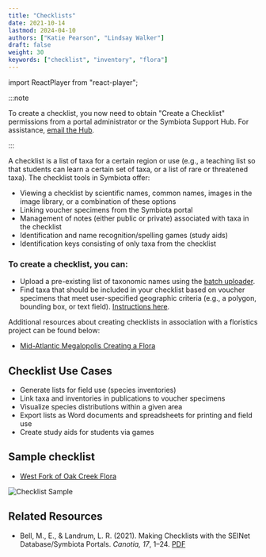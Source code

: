 ```yaml
---
title: "Checklists"
date: 2021-10-14
lastmod: 2024-04-10
authors: ["Katie Pearson", "Lindsay Walker"]
draft: false
weight: 30
keywords: ["checklist", "inventory", "flora"]
---
```


import ReactPlayer from "react-player";

:::note

To create a checklist, you now need to obtain "Create a Checklist" permissions from a portal administrator or the Symbiota Support Hub. For assistance, [email the Hub](mailto:help@symbiota.org).

:::

A checklist is a list of taxa for a certain region or use (e.g., a teaching list so that students can learn a certain set of taxa, or a list of rare or threatened taxa). The checklist tools in Symbiota offer:

- Viewing a checklist by scientific names, common names, images in the image library, or a combination of these options
- Linking voucher specimens from the Symbiota portal
- Management of notes (either public or private) associated with taxa in the checklist
- Identification and name recognition/spelling games (study aids)
- Identification keys consisting of only taxa from the checklist

<ReactPlayer
  playing={false}
  controls
  url="http://www.youtube.com/watch?v=YwBC-52j6Ps"
/>

### To create a checklist, you can:

- Upload a pre-existing list of taxonomic names using the [batch uploader](adding_taxa#batch-uploading-taxa-from-a-file).
- Find taxa that should be included in your checklist based on voucher specimens that meet user-specified geographic criteria (e.g., a polygon, bounding box, or text field). [Instructions here](adding_taxa#batch-adding-taxa-by-searching-the-portal).

Additional resources about creating checklists in association with a floristics project can be found below:

- [Mid-Atlantic Megalopolis Creating a Flora](https://www.mamdigitization.org/_files/ugd/6f7156_e81b7b8abc6746b9af680bad1d60911a.pdf)

## Checklist Use Cases

- Generate lists for field use (species inventories)
- Link taxa and inventories in publications to voucher specimens
- Visualize species distributions within a given area
- Export lists as Word documents and spreadsheets for printing and field use
- Create study aids for students via games

## Sample checklist

- [West Fork of Oak Creek Flora](https://swbiodiversity.org/seinet/checklists/checklist.php?clid=2&pid=1)

![Checklist Sample](/img/checklists_oakcreekexample.png)

## Related Resources

- Bell, M., E., & Landrum, L. R. (2021). Making Checklists with the SEINet Database/Symbiota Portals. _Canotia, 17_, 1–24. [PDF](https://canotia.org/volumes/vol17/1-Checklists.pdf)
